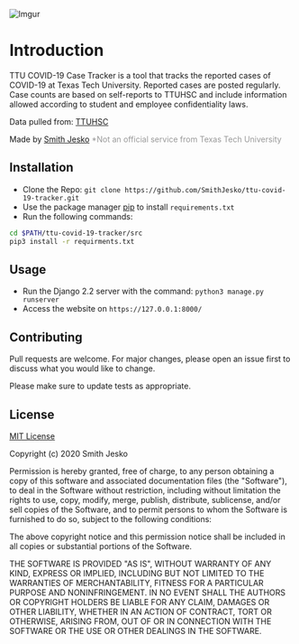 ![Imgur](https://i.imgur.com/NIWbW3O.png)

# Introduction
TTU COVID-19 Case Tracker is a tool that tracks the reported cases of COVID-19 at Texas Tech University. Reported cases are posted regularly. Case counts are based on self-reports to TTUHSC and include information allowed according to student and employee confidentiality laws.

Data pulled from: [TTUHSC](https://www.depts.ttu.edu/communications/emergency/coronavirus/)

Made by [Smith Jesko](https://smithjesko.com/)
<font color="#999">*Not an official service from Texas Tech University</font>

## Installation
- Clone the Repo: ```git clone https://github.com/SmithJesko/ttu-covid-19-tracker.git```
- Use the package manager [pip](https://pip.pypa.io/en/stable/) to install ``` requirements.txt ```
- Run the following commands:
```bash
cd $PATH/ttu-covid-19-tracker/src
pip3 install -r requirments.txt
```

## Usage
- Run the Django 2.2 server with the command: ``` python3 manage.py runserver ```
- Access the website on ``` https://127.0.0.1:8000/ ```

## Contributing
Pull requests are welcome. For major changes, please open an issue first to discuss what you would like to change.

Please make sure to update tests as appropriate.

## License
[MIT License](https://choosealicense.com/licenses/mit/)

Copyright (c) 2020 Smith Jesko

Permission is hereby granted, free of charge, to any person obtaining a copy
of this software and associated documentation files (the "Software"), to deal
in the Software without restriction, including without limitation the rights
to use, copy, modify, merge, publish, distribute, sublicense, and/or sell
copies of the Software, and to permit persons to whom the Software is
furnished to do so, subject to the following conditions:

The above copyright notice and this permission notice shall be included in all
copies or substantial portions of the Software.

THE SOFTWARE IS PROVIDED "AS IS", WITHOUT WARRANTY OF ANY KIND, EXPRESS OR
IMPLIED, INCLUDING BUT NOT LIMITED TO THE WARRANTIES OF MERCHANTABILITY,
FITNESS FOR A PARTICULAR PURPOSE AND NONINFRINGEMENT. IN NO EVENT SHALL THE
AUTHORS OR COPYRIGHT HOLDERS BE LIABLE FOR ANY CLAIM, DAMAGES OR OTHER
LIABILITY, WHETHER IN AN ACTION OF CONTRACT, TORT OR OTHERWISE, ARISING FROM,
OUT OF OR IN CONNECTION WITH THE SOFTWARE OR THE USE OR OTHER DEALINGS IN THE
SOFTWARE.